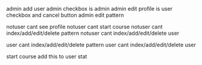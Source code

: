 admin add user
admin checkbox is admin
admin edit profile is user checkbox and cancel button
admin edit pattern

notuser cant see profile
notuser cant start course
notuser cant index/add/edit/delete pattern
notuser cant index/add/edit/delete user

user cant index/add/edit/delete pattern
user cant index/add/edit/delete user

start course add this to user stat
